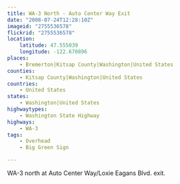 ```yaml
---
title: WA-3 North - Auto Center Way Exit
date: "2008-07-24T12:28:10Z"
imageid: "2755536578"
flickrid: "2755536578"
location:
    latitude: 47.555039
    longitude: -122.670896
places:
    - Bremerton|Kitsap County|Washington|United States
counties:
    - Kitsap County|Washington|United States
countries:
    - United States
states:
    - Washington|United States
highwaytypes:
    - Washington State Highway
highways:
    - WA-3
tags:
    - Overhead
    - Big Green Sign

---
```

WA-3 north at Auto Center Way/Loxie Eagans Blvd. exit.